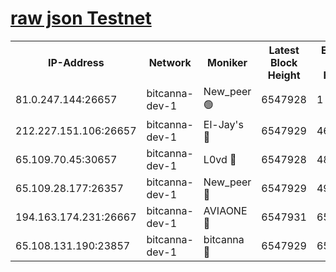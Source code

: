 [raw json Testnet](https://rpc-check.bcat.stavr.tech/bcat/rpc-bcat-result.json)
=


<table><tr><th>IP-Address</th><th>Network</th><th>Moniker</th><th>Latest Block Height</th><th>Earliest Block Height</th><th>Catching Up</th><th>Tx Index</th><th>Voting Power</th><th>Scan Time</th></tr><tr><td>81.0.247.144:26657</td><td>bitcanna-dev-1</td><td>New_peer 🟢</td><td>6547928</td><td>1</td><td>False</td><td>on</td><td>0</td><td>2024-02-21T22:13:08.222999894UTC</td></tr><tr><td>212.227.151.106:26657</td><td>bitcanna-dev-1</td><td>El-Jay's 🔴</td><td>6547929</td><td>4670391</td><td>False</td><td>on</td><td>2218164</td><td>2024-02-21T22:13:14.973510940UTC</td></tr><tr><td>65.109.70.45:30657</td><td>bitcanna-dev-1</td><td>L0vd 🔴</td><td>6547928</td><td>4828155</td><td>False</td><td>on</td><td>307920</td><td>2024-02-21T22:13:08.572065569UTC</td></tr><tr><td>65.109.28.177:26357</td><td>bitcanna-dev-1</td><td>New_peer 🔴</td><td>6547929</td><td>4952911</td><td>False</td><td>on</td><td>2237067</td><td>2024-02-21T22:13:15.294387333UTC</td></tr><tr><td>194.163.174.231:26667</td><td>bitcanna-dev-1</td><td>AVIAONE 🔴</td><td>6547931</td><td>6533291</td><td>False</td><td>on</td><td>1949865</td><td>2024-02-21T22:13:24.199721233UTC</td></tr><tr><td>65.108.131.190:23857</td><td>bitcanna-dev-1</td><td>bitcanna 🔴</td><td>6547929</td><td>6543929</td><td>False</td><td>off</td><td>378446</td><td>2024-02-21T22:13:15.629133220UTC</td></tr></table>